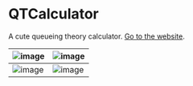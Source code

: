 # QTCalculator
 A cute queueing theory calculator. [Go to the website](https://deddyromnan.github.io/qtcalculator/).

|![image](https://user-images.githubusercontent.com/14845590/175760993-ed12755a-f036-42e0-9125-bc6652e3cc95.png)|![image](https://user-images.githubusercontent.com/14845590/175761010-e05a4b31-30d3-49ae-98bd-a620fa20bc3f.png)|
|-|-|
|![image](https://user-images.githubusercontent.com/14845590/175761024-653b5812-e9f3-413a-b821-f1bad0b592bd.png)|![image](https://user-images.githubusercontent.com/14845590/175761033-5314f925-b1f3-4ad8-ad9e-74f8ee96a978.png)|
